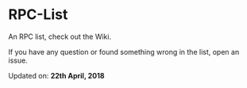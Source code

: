 # RPC-List

An RPC list, check out the Wiki.

If you have any question or found something wrong in the list, open an issue.

Updated on: **22th April, 2018**  
